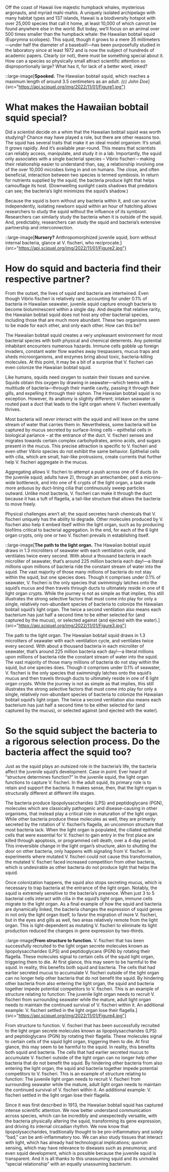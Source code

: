 Off the coast of Hawaii live majestic humpback whales, mysterious argonauts, and myriad mahi-mahis. A uniquely isolated archipelago with many habitat types and 137 islands, Hawaii is a biodiversity hotspot with over 25,000 species that call it home, at least 10,000 of which cannot be found anywhere else in the world. But today, we’ll focus on an animal over 500 times smaller than the humpback whale: the Hawaiian bobtail squid (Euprymna scolopes). This squid, though it grows to a mere 35 millimeters—under half the diameter of a baseball!—has been purposefully studied in the laboratory since at least 1972 and is now the subject of hundreds of academic papers. Clearly (or not), there must be something special about it. How can a species so physically small attract scientific attention so disproportionally large? What has it, for lack of a better word, inked?

::large-image[**Spooked.** The Hawaiian bobtail squid, which reaches a maximum length of around 3.5 centimeters as an adult. *(c) John Doe*]{src="https://api.sciquel.org/img/2022/11/01/Figure1.jpg"}

# What makes the Hawaiian bobtail squid special?

Did a scientist decide on a whim that the Hawaiian bobtail squid was worth studying? Chance may have played a role, but there are other reasons too. The squid has several traits that make it an ideal model organism: It’s small. It grows rapidly. And it’s available year-round. This means that scientists can reliably access, manipulate, and study it in a lab. Importantly, the squid only associates with a single bacterial species – Vibrio fischeri – making their relationship easier to understand than, say, a relationship involving one of the over 10,000 microbes living in and on humans. The close, and often beneficial, interaction between two species is termed symbiosis. In return for nutrients supplied by the squid, the bacteria produce light that helps camouflage its host. (Downwelling sunlight casts shadows that predators can see; the bacteria’s light minimizes the squid’s shadow.)

Because the squid is born without any bacteria within it, and can survive independently, isolating newborn squid within an hour of hatching allows researchers to study the squid without the influence of its symbiont. Researchers can similarly study the bacteria when it is outside of the squid. And, predictably, researchers can study the squid and bacteria’s extensive partnership and interconnection.

::large-image[**Nursery?** Anthropomorphized juvenile squid, born without internal bacteria, glance at V. fischeri, who reciprocate.]{src="https://api.sciquel.org/img/2022/11/01/Figure2.jpg"}

# How do squid and bacteria find their respective partner?

From the outset, the lives of squid and bacteria are intertwined. Even though Vibrio fischeri is relatively rare, accounting for under 0.1% of bacteria in Hawaiian seawater, juvenile squid capture enough bacteria to become bioluminescent within a single day. And despite that relative rarity, the Hawaiian bobtail squid does not host any other bacterial species, including those that are much more abundant. These two organisms seem to be made for each other, and only each other. How can this be?

The Hawaiian bobtail squid creates a very unpleasant environment for most bacterial species with both physical and chemical deterrents. Any potential inhabitant encounters numerous hazards. Immune cells gobble up foreign invaders, constant water flow washes away trespassers, mucus traps and sheds microorganisms, and enzymes bring about toxic, bacteria-killing molecules. At this point, it may be a bit of a surprise that V. fischeri can even colonize the Hawaiian bobtail squid.

Like humans, squids need oxygen to sustain their tissues and survive. Squids obtain this oxygen by drawing in seawater—which teems with a multitude of bacteria—through their mantle cavity, passing it through their gills, and expelling it through their siphon. The Hawaiian bobtail squid is no exception. However, its anatomy is slightly different; intaken seawater is routed past a duct that leads to the light organ where V. fischeri eventually thrives.

Most bacteria will never interact with the squid and will leave on the same stream of water that carries them in. Nevertheless, some bacteria will be captured by mucus secreted by surface-lining cells – epithelial cells in biological parlance – at the entrance of the duct. V. fischeri senses and migrates towards certain complex carbohydrates, amino acids, and sugars present in the mucus. This precise attraction is specific to V. fischeri and even other Vibrio species do not exhibit the same behavior. Epithelial cells with cilia, which are small, hair-like protrusions, create currents that further help V. fischeri aggregate in the mucus.

Aggregating allows V. fischeri to attempt a push across one of 6 ducts (in the juvenile squid; adults have 2), through an antechamber, past a microns-wide bottleneck, and into one of 6 crypts of the light organ, a task made more arduous by duct-lining cilia that continuously sweep particles outward. Unlike most bacteria, V. fischeri can make it through the duct because it has a tuft of flagella, a tail-like structure that allows the bacteria to move freely.

Physical challenges aren’t all; the squid secretes harsh chemicals that V. fischeri uniquely has the ability to degrade. Other molecules produced by V. fischeri also help it embed itself within the light organ, such as by producing biofilms critical to bacterial aggregation. In the end, for each of the 6 light organ crypts, only one or two V. fischeri prevails in establishing itself.

::large-image[**The path to the light organ.** The Hawaiian bobtail squid draws in 1.3 microliters of seawater with each ventilation cycle, and ventilates twice every second. With about a thousand bacteria in each microliter of seawater, that’s around 225 million bacteria each day!—a literal millions upon millions of bacteria ride the constant stream of water into the squid. The vast majority of those many millions of bacteria do not stay within the squid, but one species does. Though it comprises under 0.1% of seawater, V. fischeri is the only species that swimmingly latches onto the squid’s mucus and then travels through ducts to ultimately reside in one of 6 light organ crypts. While the journey is not as simple as that implies, this still illustrates the strong selective factors that must come into play for only a single, relatively non-abundant species of bacteria to colonize the Hawaiian bobtail squid’s light organ. The twice a second ventilation also means each bacterium has just half a second time to be either selected for (and captured by the mucus), or selected against (and ejected with the water).]{src="https://api.sciquel.org/img/2022/11/01/Figure3.jpg"}

The path to the light organ. The Hawaiian bobtail squid draws in 1.3 microliters of seawater with each ventilation cycle, and ventilates twice every second. With about a thousand bacteria in each microliter of seawater, that’s around 225 million bacteria each day!—a literal millions upon millions of bacteria ride the constant stream of water into the squid. The vast majority of those many millions of bacteria do not stay within the squid, but one species does. Though it comprises under 0.1% of seawater, V. fischeri is the only species that swimmingly latches onto the squid’s mucus and then travels through ducts to ultimately reside in one of 6 light organ crypts. While the journey is not as simple as that implies, this still illustrates the strong selective factors that must come into play for only a single, relatively non-abundant species of bacteria to colonize the Hawaiian bobtail squid’s light organ. The twice a second ventilation also means each bacterium has just half a second time to be either selected for (and captured by the mucus), or selected against (and ejected with the water).

# So the squid subject the bacteria to a rigorous selection process. Do the bacteria affect the squid too?

Just as the squid plays an outsized role in the bacteria’s life, the bacteria affect the juvenile squid’s development. Case in point: Ever heard of “structure determines function?” In the juvenile squid, the light organ functions to capture V. fischeri. In the adult squid, its primary role is to retain and support the bacteria. It makes sense, then, that the light organ is structurally different at different life stages.

The bacteria produce lipopolysaccharides (LPS) and peptidoglycans (PGN), molecules which are classically pathogenic and disease-causing in other organisms, that instead play a critical role in maturation of the light organ. While other bacteria produce these molecules as well, they are primarily secreted by the rotation of V. fischeri’s flagella, an uncommon structure that most bacteria lack. When the light organ is populated, the ciliated epithelial cells that were essential for V. fischeri to gain entry in the first place are killed through apoptosis, or programmed cell death, over a 4-day period. This irreversible change in the light organ’s structure, akin to shutting the door on other bacteria, only happens with signaling from V. fischeri. In experiments where mutated V. fischeri could not cause this transformation, the mutated V. fischeri faced increased competition from other bacteria, which is undesirable as other bacteria do not produce light that helps the squid.

Once colonization happens, the squid also stops secreting mucus, which is necessary to trap bacteria at the entrance of the light organ. Notably, the squid is extremely sensitive to the bacteria’s presence. When just 3 to 5 bacterial cells interact with cilia in the squid’s light organ, immune cells migrate to the light organ. As a final example of how the squid and bacteria are dynamically linked, the bacteria changes the expression of squid genes in not only the light organ itself, to favor the migration of more V. fischeri, but in the eyes and gills as well, two areas relatively remote from the light organ. This is light-dependent as mutating V. fischeri to eliminate its light production reduced the changes in gene expression by two-thirds.

::large-image[**From structure to function.** V. fischeri that has been successfully recruited to the light organ secrete molecules known as lipopolysaccharides (LPS) and peptidoglycans (PGN) by rotating their flagella. These molecules signal to certain cells of the squid light organ, triggering them to die. At first glance, this may seem to be harmful to the squid. In reality, this benefits both squid and bacteria. The cells that had earlier secreted mucus to accumulate V. fischeri outside of the light organ can no longer help other bacteria that do not benefit the squid. By hindering other bacteria from also entering the light organ, the squid and bacteria together impede potential competitors to V. fischeri. This is an example of structure relating to function: The juvenile light organ needs to recruit V. fischeri from surrounding seawater while the mature, adult light organ needs to maintain the continued survival of V. fischeri within it. An additional example: V. fischeri settled in the light organ lose their flagella.]{src="https://api.sciquel.org/img/2022/11/01/Figure4.jpg"}

From structure to function. V. fischeri that has been successfully recruited to the light organ secrete molecules known as lipopolysaccharides (LPS) and peptidoglycans (PGN) by rotating their flagella. These molecules signal to certain cells of the squid light organ, triggering them to die. At first glance, this may seem to be harmful to the squid. In reality, this benefits both squid and bacteria. The cells that had earlier secreted mucus to accumulate V. fischeri outside of the light organ can no longer help other bacteria that do not benefit the squid. By hindering other bacteria from also entering the light organ, the squid and bacteria together impede potential competitors to V. fischeri. This is an example of structure relating to function: The juvenile light organ needs to recruit V. fischeri from surrounding seawater while the mature, adult light organ needs to maintain the continued survival of V. fischeri within it. An additional example: V. fischeri settled in the light organ lose their flagella.

Since it was first described in 1913, the Hawaiian bobtail squid has captured intense scientific attention. We now better understand communication across species, which can be incredibly and unexpectedly versatile, with the bacteria physically altering the squid, transforming its gene expression, and driving its internal circadian rhythm. We now know that lipopolysaccharides, traditionally thought to be pro-inflammatory and solely “bad,” can be anti-inflammatory too. We can also study tissues that interact with light, which has already had technological implications; quorum sensing, which may have relevance to diseases such as pneumonia; and even squid development, which is possible because the juvenile squid is transparent. And it is all thanks to this unassuming squid and its unrivaled “special relationship” with an equally unassuming bacterium.
